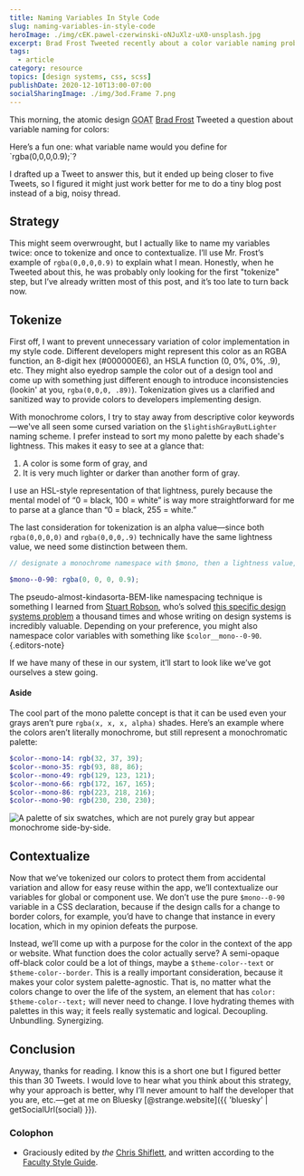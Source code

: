 ```yaml
---
title: Naming Variables In Style Code
slug: naming-variables-in-style-code
heroImage: ./img/cEK.pawel-czerwinski-oNJuXlz-uX0-unsplash.jpg
excerpt: Brad Frost Tweeted recently about a color variable naming problem, and rather than write a 69-Tweet thread about how I think about these sorts of problems, I figured I'd do a quick write-up on Tokenizing & Contextualizing in style code variables.
tags:
  - article
category: resource
topics: [design systems, css, scss]
publishDate: 2020-12-10T13:00-07:00
socialSharingImage: ./img/3od.Frame 7.png
---
```


This morning, the atomic design <abbr title="greatest of all time">GOAT</abbr> [Brad Frost](https://bradfrost.com) Tweeted a question about variable naming for colors:

<embed-twitter author="Brad Frost (@brad_frost)" permalink="https://twitter.com/brad_frost/status/1337078734411722759" date="December 10, 2020">
    Here’s a fun one: what variable name would you define for `rgba(0,0,0,0.9);`?
</embed-twitter>

I drafted up a Tweet to answer this, but it ended up being closer to five Tweets, so I figured it might just work better for me to do a tiny blog post instead of a big, noisy thread.

## Strategy

This might seem overwrought, but I actually like to name my variables twice: once to tokenize and once to contextualize. I’ll use Mr. Frost’s example of `rgba(0,0,0,0.9)` to explain what I mean. Honestly, when he Tweeted about this, he was probably only looking for the first "tokenize" step, but I’ve already written most of this post, and it’s too late to turn back now.

## Tokenize

First off, I want to prevent unnecessary variation of color implementation in my style code. Different developers might represent this color as an RGBA function, an 8-digit hex (#000000E6), an HSLA function (0, 0%, 0%, .9), etc. They might also eyedrop sample the color out of a design tool and come up with something just different enough to introduce inconsistencies (lookin' at you, `rgba(0,0,0, .89)`). Tokenization gives us a clarified and sanitized way to provide colors to developers implementing design.

With monochrome colors, I try to stay away from descriptive color keywords—we've all seen some cursed variation on the `$lightishGrayButLighter` naming scheme. I prefer instead to sort my mono palette by each shade's lightness. This makes it easy to see at a glance that:

1. A color is some form of gray, and
2. It is very much lighter or darker than another form of gray.

I use an HSL-style representation of that lightness, purely because the mental model of “0 = black, 100 = white” is way more straightforward for me to parse at a glance than “0 = black, 255 = white.”

The last consideration for tokenization is an alpha value—since both `rgba(0,0,0,0)` and `rgba(0,0,0,.9)` technically have the same lightness value, we need some distinction between them.

```scss
// designate a monochrome namespace with $mono, then a lightness value, then an alpha value.

$mono--0-90: rgba(0, 0, 0, 0.9);
```

The pseudo-almost-kindasorta-BEM-like namespacing technique is something I learned from [Stuart Robson](https://twitter.com/StuRobson), who’s solved [this specific design systems problem](https://twitter.com/StuRobson/status/1051451912707563525) a thousand times and whose writing on design systems is incredibly valuable. Depending on your preference, you might also namespace color variables with something like `$color__mono--0-90`. {.editors-note}

If we have many of these in our system, it’ll start to look like we’ve got ourselves a stew going.

#### Aside

The cool part of the mono palette concept is that it can be used even your grays aren’t pure `rgba(x, x, x, alpha)` shades. Here’s an example where the colors aren’t literally monochrome, but still represent a monochromatic palette:

```scss
$color--mono-14: rgb(32, 37, 39);
$color--mono-35: rgb(93, 88, 86);
$color--mono-49: rgb(129, 123, 121);
$color--mono-66: rgb(172, 167, 165);
$color--mono-86: rgb(223, 218, 216);
$color--mono-90: rgb(230, 230, 230);
```

![A palette of six swatches, which are not purely gray but appear monochrome side-by-side.](https://res.cloudinary.com/henry-codes/image/upload/v1735169299/monochrome-palette_si1lb3.png)

## Contextualize

Now that we’ve tokenized our colors to protect them from accidental variation and allow for easy reuse within the app, we’ll contextualize our variables for global or component use. We don’t use the pure `$mono--0-90` variable in a CSS declaration, because if the design calls for a change to border colors, for example, you’d have to change that instance in every location, which in my opinion defeats the purpose.

Instead, we’ll come up with a purpose for the color in the context of the app or website. What function does the color actually serve? A semi-opaque off-black color could be a lot of things, maybe a `$theme-color--text` or `$theme-color--border`. This is a really important consideration, because it makes your color system palette-agnostic. That is, no matter what the colors change to over the life of the system, an element that has `color: $theme-color--text;` will never need to change. I love hydrating themes with palettes in this way; it feels really systematic and logical. Decoupling. Unbundling. Synergizing.

## Conclusion

Anyway, thanks for reading. I know this is a short one but I figured better this than 30 Tweets. I would love to hear what you think about this strategy, why your approach is better, why I’ll never amount to half the developer that you are, etc.—get at me on Bluesky [@strange.website]({{ 'bluesky' | getSocialUrl(social) }}).

### Colophon

- Graciously edited by _the_ [Chris Shiflett](https://shiflett.org/), and written according to the [Faculty Style Guide](https://faculty.com/standards/style-guide).
